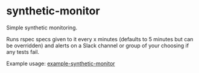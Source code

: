 # synthetic-monitor
Simple synthetic monitoring.

Runs rspec specs given to it every x minutes (defaults to 5 minutes but can be overridden) and alerts on a Slack channel or group of your choosing if any tests fail.

Example usage: [example-synthetic-monitor](https://github.com/johnboyes/example-synthetic-monitor)
